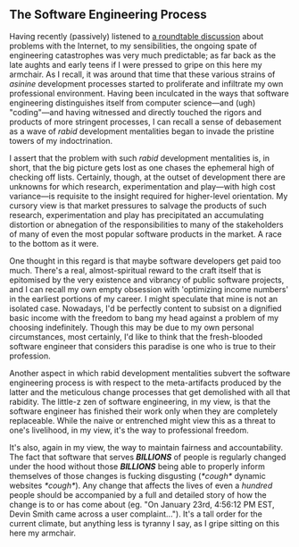 ## The Software Engineering Process

Having recently (passively) listened to [a roundtable discussion](https://www.cbc.ca/radio/ideas/q-a-ron-deibert-revisits-his-2020-massey-lectures-with-tech-experts-1.6044370) about problems with the Internet, to my sensibilities, the ongoing spate of engineering catastrophes was very much predictable; as far back as the late aughts and early teens if I were pressed to gripe on this here my armchair. As I recall, it was around that time that these various strains of *asinine* development processes started to proliferate and infiltrate my own professional environment. Having been inculcated in the ways that software engineering distinguishes itself from computer science—and (ugh) "coding"—and having witnessed and directly touched the rigors and products of more stringent processes, I can recall a sense of debasement as a wave of *rabid* development mentalities began to invade the pristine towers of my indoctrination.

I assert that the problem with such *rabid* development mentalities is, in short, that the big picture gets lost as one chases the ephemeral high of checking off lists. Certainly, though, at the outset of development there are unknowns for which research, experimentation and play—with high cost variance—is requisite to the insight required for higher-level orientation. My cursory view is that market pressures to salvage the products of such research, experimentation and play has precipitated an accumulating distortion or abnegation of the responsibilities to many of the stakeholders of many of even the most popular software products in the market. A race to the bottom as it were.

One thought in this regard is that maybe software developers get paid too much. There's a real, almost-spiritual reward to the craft itself that is epitomised by the very existence and vibrancy of public software projects, and I can recall my own empty obsession with 'optimizing income numbers' in the earliest portions of my career. I might speculate that mine is not an isolated case. Nowadays, I'd be perfectly content to subsist on a dignified basic income with the freedom to bang my head against a problem of my choosing indefinitely. Though this may be due to my own personal circumstances, most certainly, I'd like to think that the fresh-blooded software engineer that considers this paradise is one who is true to their profession.

Another aspect in which rabid development mentalities subvert the software engineering process is with respect to the meta-artifacts produced by the latter and the meticulous change processes that get demolished with all that rabidity. The little-z zen of software engineering, in my view, is that the software engineer has finished their work only when they are completely replaceable. While the naive or entrenched might view this as a threat to one's livelihood, in my view, it's the way to professional freedom.

It's also, again in my view, the way to maintain fairness and accountability. The fact that software that serves ***BILLIONS*** of people is regularly changed under the hood without those ***BILLIONS*** being able to properly inform themselves of those changes is fucking disgusting (_*_*cough*_*_ dynamic websites _*_*cough*_*_). Any change that affects the lives of even a *hundred* people should be accompanied by a full and detailed story of how the change is to or has come about (eg. "On January 23rd, 4:56:12 PM EST, Devin Smith came across a user complaint..."). It's a tall order for the current climate, but anything less is tyranny I say, as I gripe sitting on this here my armchair.
